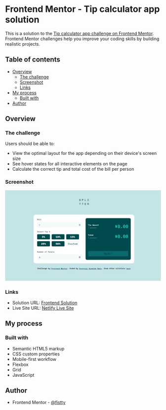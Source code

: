 # Frontend Mentor - Tip calculator app solution

This is a solution to the [Tip calculator app challenge on Frontend Mentor](https://www.frontendmentor.io/challenges/tip-calculator-app-ugJNGbJUX). Frontend Mentor challenges help you improve your coding skills by building realistic projects.

## Table of contents

- [Overview](#overview)
  - [The challenge](#the-challenge)
  - [Screenshot](#screenshot)
  - [Links](#links)
- [My process](#my-process)
  - [Built with](#built-with)
- [Author](#author)

## Overview

### The challenge

Users should be able to:

- View the optimal layout for the app depending on their device's screen size
- See hover states for all interactive elements on the page
- Calculate the correct tip and total cost of the bill per person

### Screenshot

![](./Screenshot.png)

### Links

- Solution URL: [Frontend Solution](https://www.frontendmentor.io/solutions/tip-calculator-with-added-functionality-sLU1qSJy-g)
- Live Site URL: [Netlify Live Site](https://fistty-tip-calculator.netlify.app/)

## My process

### Built with

- Semantic HTML5 markup
- CSS custom properties
- Mobile-first workflow
- Flexbox
- Grid
- JavaScript

## Author

- Frontend Mentor - [@fistty](https://www.frontendmentor.io/profile/fistty)

